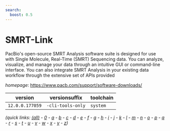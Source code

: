 ```yaml
---
search:
  boost: 0.5
---
```

# SMRT-Link

PacBio's open-source SMRT Analysis software suite is designed for use with Single Molecule,  Real-Time (SMRT) Sequencing data. You can analyze, visualize, and manage your data through an intuitive GUI  or command-line interface. You can also integrate SMRT Analysis in your existing data workflow through  the extensive set of APIs provided

*homepage*: <https://www.pacb.com/support/software-downloads/>

version | versionsuffix | toolchain
--------|---------------|----------
``12.0.0.177059`` | ``-cli-tools-only`` | ``system``


*(quick links: [(all)](../index.md) - [0](../0/index.md) - [a](../a/index.md) - [b](../b/index.md) - [c](../c/index.md) - [d](../d/index.md) - [e](../e/index.md) - [f](../f/index.md) - [g](../g/index.md) - [h](../h/index.md) - [i](../i/index.md) - [j](../j/index.md) - [k](../k/index.md) - [l](../l/index.md) - [m](../m/index.md) - [n](../n/index.md) - [o](../o/index.md) - [p](../p/index.md) - [q](../q/index.md) - [r](../r/index.md) - [s](../s/index.md) - [t](../t/index.md) - [u](../u/index.md) - [v](../v/index.md) - [w](../w/index.md) - [x](../x/index.md) - [y](../y/index.md) - [z](../z/index.md))*

